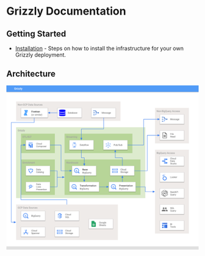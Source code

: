 # Grizzly Documentation


## Getting Started
- [Installation](./install.md) - Steps on how to install the infrastructure for your own Grizzly deployment.

## Architecture
![](./images/grizzly_architecture.png)
